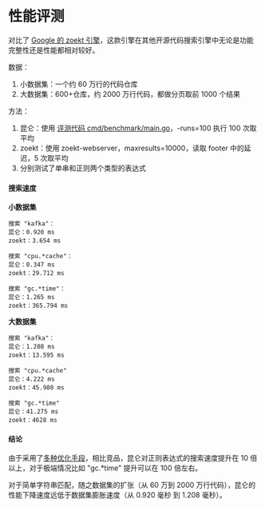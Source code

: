 性能评测
======


对比了 [Google 的 zoekt 引擎](https://github.com/google/zoekt)，这款引擎在其他开源代码搜索引擎中无论是功能完整性还是性能都相对较好。

数据：
1.  小数据集：一个约 60 万行的代码仓库
2.  大数据集：600+仓库，约 2000 万行代码，都做分页取前 1000 个结果

方法：
1.  昆仑：使用 [评测代码 cmd/benchmark/main.go](/cmd/benchmark/main.go)，-runs=100 执行 100 次取平均
2.  zoekt：使用 zoekt-webserver，maxresults=10000，读取 footer 中的延迟，5 次取平均
3.  分别测试了单串和正则两个类型的表达式

#### 搜索速度

**小数据集**

```
搜索 "kafka"：
昆仑：0.920 ms
zoekt：3.654 ms

搜索 "cpu.*cache"：
昆仑：0.347 ms
zoekt：29.712 ms

搜索 "gc.*time"：
昆仑：1.265 ms
zoekt：365.794 ms
```

**大数据集**

```
搜索 "kafka"：
昆仑：1.208 ms
zoekt：13.595 ms

搜索 "cpu.*cache"
昆仑：4.222 ms
zoekt：45.980 ms

搜索 "gc.*time"
昆仑：41.275 ms
zoekt：4628 ms
```

#### 结论

由于采用了[多种优化手段](/doc/regexp.md)，相比竞品，昆仑对正则表达式的搜索速度提升在 10 倍以上，对于极端情况比如 "gc.*time" 提升可以在 100 倍左右。

对于简单字符串匹配，随之数据集的扩张（从 60 万到 2000 万行代码），昆仑的性能下降速度远低于数据集膨胀速度（从 0.920 毫秒 到 1.208 毫秒）。
